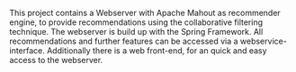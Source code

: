 This project contains a Webserver with Apache Mahout as recommender engine, to provide recommendations using the collaborative filtering technique. The webserver is build up with the Spring Framework. All recommendations and further features can be accessed via a webservice-interface. Additionally there is a web front-end, for an quick and easy access to the webserver.
